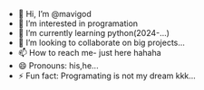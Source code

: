 - 👋 Hi, I’m @mavigod
- 👀 I’m interested in programation
- 🌱 I’m currently learning python(2024-...)
- 💞️ I’m looking to collaborate on big projects...
- 📫 How to reach me- just here hahaha
- 😄 Pronouns: his,he...
- ⚡ Fun fact: Programating is not my dream kkk...

<!---
mavigod/mavigod is a ✨ special ✨ repository because its `README.md` (this file) appears on your GitHub profile.
You can click the Preview link to take a look at your changes.
--->
